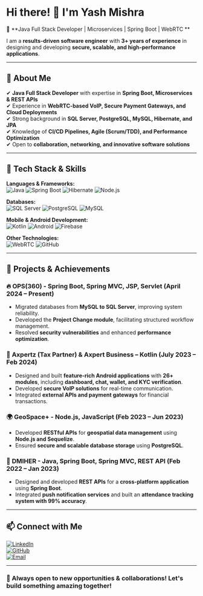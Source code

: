 # Hi there! 👋 I'm Yash Mishra

🚀 **Java Full Stack Developer | Microservices | Spring Boot | WebRTC **  

I am a **results-driven software engineer** with **3+ years of experience** in designing and developing **secure, scalable, and high-performance applications**.

---

## 🔹 **About Me**

✔ **Java Full Stack Developer** with expertise in **Spring Boot, Microservices & REST APIs**  
✔ Experience in **WebRTC-based VoIP, Secure Payment Gateways, and Cloud Deployments**  
✔ Strong background in **SQL Server, PostgreSQL, MySQL, Hibernate, and JPA**  
✔ Knowledge of **CI/CD Pipelines, Agile (Scrum/TDD), and Performance Optimization**  
✔ Open to **collaboration, networking, and innovative software solutions**  

---

## 🔹 **Tech Stack & Skills**

**Languages & Frameworks:**  
![Java](https://img.shields.io/badge/Java-ED8B00?style=for-the-badge&logo=java&logoColor=white) ![Spring Boot](https://img.shields.io/badge/SpringBoot-6DB33F?style=for-the-badge&logo=spring&logoColor=white) ![Hibernate](https://img.shields.io/badge/Hibernate-59666C?style=for-the-badge&logo=hibernate&logoColor=white) ![Node.js](https://img.shields.io/badge/Node.js-43853D?style=for-the-badge&logo=node.js&logoColor=white)

**Databases:**  
![SQL Server](https://img.shields.io/badge/SQL%20Server-CC2927?style=for-the-badge&logo=microsoft%20sql%20server&logoColor=white) ![PostgreSQL](https://img.shields.io/badge/PostgreSQL-316192?style=for-the-badge&logo=postgresql&logoColor=white) ![MySQL](https://img.shields.io/badge/MySQL-4479A1?style=for-the-badge&logo=mysql&logoColor=white)

**Mobile & Android Development:**  
![Kotlin](https://img.shields.io/badge/Kotlin-0095D5?style=for-the-badge&logo=kotlin&logoColor=white) ![Android](https://img.shields.io/badge/Android-3DDC84?style=for-the-badge&logo=android&logoColor=white) ![Firebase](https://img.shields.io/badge/Firebase-FFCA28?style=for-the-badge&logo=firebase&logoColor=white)  

**Other Technologies:**  
![WebRTC](https://img.shields.io/badge/WebRTC-333333?style=for-the-badge&logo=webrtc&logoColor=white) ![GitHub](https://img.shields.io/badge/GitHub-181717?style=for-the-badge&logo=github&logoColor=white)

---

## 🔹 **Projects & Achievements**

### 🔥 **OPS(360) - Spring Boot, Spring MVC, JSP, Servlet (April 2024 – Present)**
- Migrated databases from **MySQL to SQL Server**, improving system reliability.
- Developed the **Project Change module**, facilitating structured workflow management.
- Resolved **security vulnerabilities** and enhanced **performance optimization**.

### 📍 **Axpertz (Tax Partner) & Axpert Business – Kotlin (July 2023 – Feb 2024)**
- Designed and built **feature-rich Android applications** with **26+ modules**, including **dashboard, chat, wallet, and KYC verification**.
- Developed **secure VoIP solutions** for real-time communication.
- Integrated **external APIs and payment gateways** for financial transactions.

### 🌍 **GeoSpace+ - Node.js, JavaScript (Feb 2023 – Jun 2023)**
- Developed **RESTful APIs** for **geospatial data management** using **Node.js and Sequelize**.
- Ensured **secure and scalable database storage** using **PostgreSQL**.

### 📌 **DMIHER - Java, Spring Boot, Spring MVC, REST API (Feb 2022 – Jan 2023)**
- Designed and developed **REST APIs** for a **cross-platform application** using **Spring Boot**.
- Integrated **push notification services** and built an **attendance tracking system with 99% accuracy**.

---
 
## 📫 **Connect with Me**

[![LinkedIn](https://img.shields.io/badge/LinkedIn-YashMishra-blue?style=for-the-badge&logo=linkedin)](https://www.linkedin.com/in/yash547/)  
[![GitHub](https://img.shields.io/badge/GitHub-yash547-lightgrey?style=for-the-badge&logo=github)](https://github.com/yash547)  
[![Email](https://img.shields.io/badge/Email-yashmishra547@gmail.com-red?style=for-the-badge&logo=gmail&logoColor=white)](mailto:yashmishra547@gmail.com)

---

### **🚀 Always open to new opportunities & collaborations! Let's build something amazing together!**
